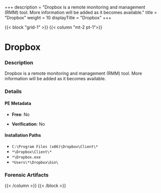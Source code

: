 +++
description = "Dropbox is a remote monitoring and management (RMM) tool. More information will be added as it becomes available."
title = "Dropbox"
weight = 10
displayTitle = "Dropbox"
+++


{{< block "grid-1" >}}
{{< column "mt-2 pt-1">}}

# Dropbox


### Description

Dropbox is a remote monitoring and management (RMM) tool. More information will be added as it becomes available.




### Details


#### PE Metadata


- **Free**: No

- **Verification**: No




#### Installation Paths
- `C:\Program Files (x86)\Dropbox\Client\*`
- `*\Dropbox\Client\*`
- `*\Dropbox.exe`
- `*Users\*\Dropbox\bin\`

### Forensic Artifacts










{{< /column >}}
{{< /block >}}
